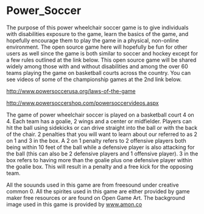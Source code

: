 # Power_Soccer
The purpose of this power wheelchair soccer game is to give individuals with disabilities exposure to the game, learn the basics of the game, and hopefully encourage them to play the game in a physical, non-online environment. The open source game here will hopefully be fun for other users as well since the game is both similar to soccer and hockey except for a few rules outlined at the link below. This open source game will be shared widely among those with and without disabilities and among the over 60 teams playing the game on basketball courts across the country. You can see videos of some of the championship games at the 2nd link below.

http://www.powersoccerusa.org/laws-of-the-game

http://www.powersoccershop.com/powersoccervideos.aspx

The game of power wheelchair soccer is played on a basketball court 4 on 4. Each team has a goalie, 2 wings and a center or midfielder. Players can hit the ball using sidekicks or can drive straight into the ball or with the back of the chair. 2 penalties that you will want to learn about our referred to as 2 on 1 and 3 in the box. A 2 on 1 penalty refers to 2 offensive players both being within 10 feet of the ball while a defensive player is also attacking for the ball (this can also be 2 defensive players and 1 offensive player).  3 in the box refers to having more than the goalie plus one defensive player within the goalie box. This will result in a penalty and a free kick for the opposing team.
 
All the souunds used in this game are from freesound under creative common 0.
All the spirites used in this game are either provided by game maker free resources or are found on Open Game Art.
The background image used in this game is provided by www.amon.co  
